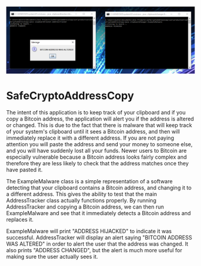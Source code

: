 ![Address changed](Demo.PNG?raw=true)

# SafeCryptoAddressCopy

The intent of this application is to keep track of your clipboard and if you copy a Bitcoin address, 
the application will alert you if the address is altered or changed. This is due to the fact that
there is malware that will keep track of your system's clipboard until it sees a Bitcoin address, and
then will immediately replace it with a different address. If you are not paying attention you will
paste the address and send your money to someone else, and you will have suddenly lost all your funds.
Newer users to Bitcoin are especially vulnerable because a Bitcoin address looks fairly complex and
therefore they are less likely to check that the address matches once they have pasted it.

The ExampleMalware class is a simple representation of a software detecting that your clipboard contains 
a Bitcoin address, and changing it to a different address. This gives the ability to test that the main
AddressTracker class actually functions properly. By running AddressTracker and copying a Bitcoin address,
we can then run ExampleMalware and see that it immediately detects a Bitcoin address and replaces it.

ExampleMalware will print "ADDRESS HIJACKED" to indicate it was successful. AddressTracker will display an 
alert saying "BITCOIN ADDRESS WAS ALTERED" in order to alert the user that the address was changed. It also
prints "ADDRESS CHANGED", but the alert is much more useful for making sure the user actually sees it.